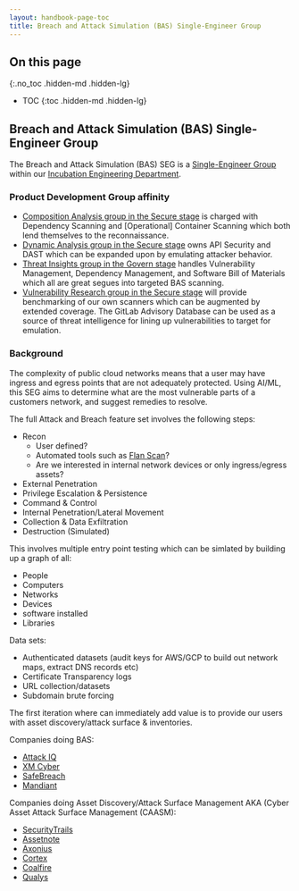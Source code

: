 ```yaml
---
layout: handbook-page-toc
title: Breach and Attack Simulation (BAS) Single-Engineer Group
---
```


## On this page
{:.no_toc .hidden-md .hidden-lg}

- TOC
{:toc .hidden-md .hidden-lg}

## Breach and Attack Simulation (BAS) Single-Engineer Group

The Breach and Attack Simulation (BAS) SEG is a [Single-Engineer Group](/company/team/structure/#single-engineer-groups) within our [Incubation Engineering Department](/handbook/engineering/incubation/).

### Product Development Group affinity

* [Composition Analysis group in the Secure stage](https://about.gitlab.com/handbook/product/categories/#composition-analysis-group) is charged with Dependency Scanning and [Operational] Container Scanning which both lend themselves to the reconnaissance.
* [Dynamic Analysis group in the Secure stage](https://about.gitlab.com/handbook/product/categories/#dynamic-analysis-group) owns API Security and DAST which can be expanded upon by emulating attacker behavior.
* [Threat Insights group in the Govern stage](https://about.gitlab.com/handbook/product/categories/#threat-insights-group) handles Vulnerability Management, Dependency Management, and Software Bill of Materials which all are great segues into targeted BAS scanning.
* [Vulnerability Research group in the Secure stage](https://about.gitlab.com/handbook/product/categories/#vulnerability-research-group) will provide benchmarking of our own scanners which can be augmented by extended coverage. The GitLab Advisory Database can be used as a source of threat intelligence for lining up vulnerabilities to target for emulation.

### Background

The complexity of public cloud networks means that a user may have ingress and egress points that are not adequately protected.  Using AI/ML, this SEG aims to determine what are the most vulnerable parts of a customers network, and suggest remedies to resolve.

The full Attack and Breach feature set involves the following steps:

* Recon
  * User defined? 
  * Automated tools such as [Flan Scan](https://github.com/cloudflare/flan)?
  * Are we interested in internal network devices or only ingress/egress assets?
* External Penetration
* Privilege Escalation & Persistence
* Command & Control
* Internal Penetration/Lateral Movement
* Collection & Data Exfiltration
* Destruction (Simulated)

This involves multiple entry point testing which can be simlated by building up a graph of all:

* People
* Computers
* Networks
* Devices
* software installed
* Libraries

Data sets:

*  Authenticated datasets (audit keys for AWS/GCP to build out network maps, extract DNS records etc)
* Certificate Transparency logs
* URL collection/datasets
* Subdomain brute forcing

The first iteration where can immediately add value is to provide our users with asset discovery/attack surface & inventories. 

Companies doing BAS:

* [Attack IQ](https://attackiq.com/)
* [XM Cyber](https://www.xmcyber.com/)
* [SafeBreach](https://safebreach.com)
* [Mandiant](https://www.mandiant.com/advantage/security-validation)

Companies doing Asset Discovery/Attack Surface Management AKA (Cyber Asset Attack Surface Management (CAASM):

* [SecurityTrails](https://securitytrails.com/)
* [Assetnote](https://assetnote.io)
* [Axonius](https://www.axonius.com/platform/cyber-asset-attack-surface-management-caasm)
* [Cortex](https://www.paloaltonetworks.com/cortex/cortex-xpanse/attack-surface-management)
* [Coalfire](https://www.coalfire.com/solutions/threat-and-vulnerability-management/attack-surface-management) 
* [Qualys](https://www.qualys.com/apps/continuous-monitoring/)


